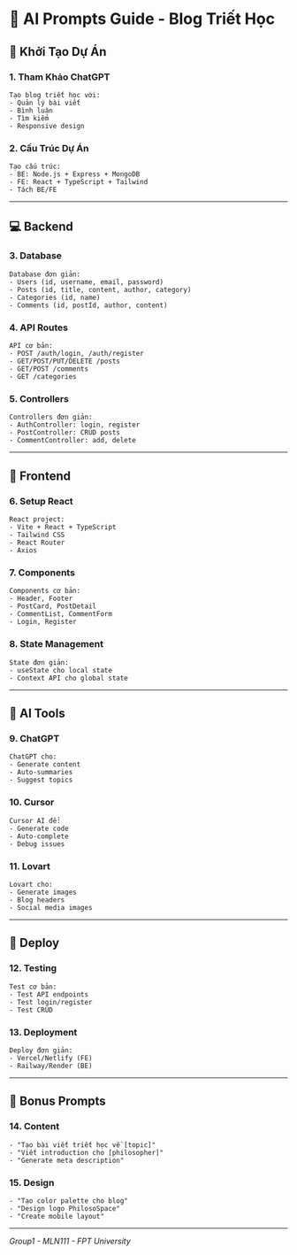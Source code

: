 # 🧠 AI Prompts Guide - Blog Triết Học

## 🚀 Khởi Tạo Dự Án

### 1. Tham Khảo ChatGPT
```
Tạo blog triết học với:
- Quản lý bài viết
- Bình luận
- Tìm kiếm
- Responsive design
```

### 2. Cấu Trúc Dự Án
```
Tạo cấu trúc:
- BE: Node.js + Express + MongoDB
- FE: React + TypeScript + Tailwind
- Tách BE/FE
```

---

## 💻 Backend

### 3. Database
```
Database đơn giản:
- Users (id, username, email, password)
- Posts (id, title, content, author, category)
- Categories (id, name)
- Comments (id, postId, author, content)
```

### 4. API Routes
```
API cơ bản:
- POST /auth/login, /auth/register
- GET/POST/PUT/DELETE /posts
- GET/POST /comments
- GET /categories
```

### 5. Controllers
```
Controllers đơn giản:
- AuthController: login, register
- PostController: CRUD posts
- CommentController: add, delete
```

---

## 🎨 Frontend

### 6. Setup React
```
React project:
- Vite + React + TypeScript
- Tailwind CSS
- React Router
- Axios
```

### 7. Components
```
Components cơ bản:
- Header, Footer
- PostCard, PostDetail
- CommentList, CommentForm
- Login, Register
```

### 8. State Management
```
State đơn giản:
- useState cho local state
- Context API cho global state
```

---

## 🤖 AI Tools

### 9. ChatGPT
```
ChatGPT cho:
- Generate content
- Auto-summaries
- Suggest topics
```

### 10. Cursor
```
Cursor AI để:
- Generate code
- Auto-complete
- Debug issues
```

### 11. Lovart
```
Lovart cho:
- Generate images
- Blog headers
- Social media images
```

---

## 🚀 Deploy

### 12. Testing
```
Test cơ bản:
- Test API endpoints
- Test login/register
- Test CRUD
```

### 13. Deployment
```
Deploy đơn giản:
- Vercel/Netlify (FE)
- Railway/Render (BE)
```

---

## 📝 Bonus Prompts

### 14. Content
```
- "Tạo bài viết triết học về [topic]"
- "Viết introduction cho [philosopher]"
- "Generate meta description"
```

### 15. Design
```
- "Tạo color palette cho blog"
- "Design logo PhilosoSpace"
- "Create mobile layout"
```

---
*Group1 - MLN111 - FPT University*
